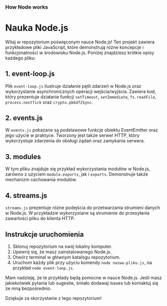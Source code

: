 ### How Node works

# Nauka Node.js

Witaj w repozytorium poświęconym nauce Node.js! Ten projekt zawiera przykładowe pliki JavaScript, które demonstrują różne koncepcje i funkcjonalności w środowisku Node.js. Poniżej znajdziesz krótkie opisy każdego pliku:

## 1. event-loop.js

Plik `event-loop.js` ilustruje działanie pętli zdarzeń w Node.js oraz wykorzystanie asynchronicznych operacji wejścia/wyjścia. Zawiera kod, który prezentuje działanie funkcji `setTimeout`, `setImmediate`, `fs.readFile`, `process.nextTick` oraz `crypto.pbkdf2Sync`.

## 2. events.js

W `events.js` pokazane są podstawowe funkcje obiektu EventEmitter oraz jego użycie w praktyce. Tworzony jest także serwer HTTP, który wykorzystuje zdarzenia do obsługi żądań oraz zamykania serwera.

## 3. modules

W tym pliku znajduje się przykład wykorzystania modułów w Node.js, zarówno z użyciem `module.exports`, jak i `exports`. Demonstruje także mechanizm cachowania modułów.

## 4. streams.js

`streams.js` prezentuje różne podejścia do przetwarzania strumieni danych w Node.js. W przykładzie wykorzystane są strumienie do przesyłania zawartości pliku do klienta HTTP.

## Instrukcje uruchomienia

1. Sklonuj repozytorium na swój lokalny komputer.
2. Upewnij się, że masz zainstalowanego Node.js.
3. Otwórz terminal w głównym katalogu repozytorium.
4. Uruchom każdy plik przy użyciu komendy `node nazwa-pliku.js`, na przykład `node event-loop.js`.

Mam nadzieję, że te przykłady będą pomocne w nauce Node.js. Jeśli masz jakiekolwiek pytania lub sugestie, śmiało dodawaj issues lub kontaktuj się ze mną bezpośrednio.

Dziękuje za skorzystanie z tego repozytorium!
